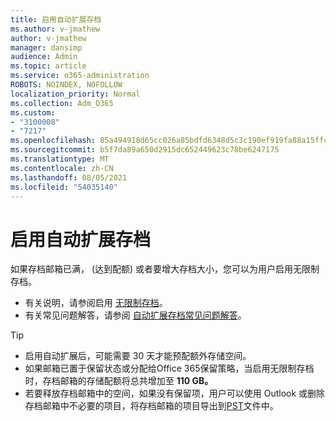 ```yaml
---
title: 启用自动扩展存档
ms.author: v-jmathew
author: v-jmathew
manager: dansimp
audience: Admin
ms.topic: article
ms.service: o365-administration
ROBOTS: NOINDEX, NOFOLLOW
localization_priority: Normal
ms.collection: Adm_O365
ms.custom:
- "3100008"
- "7217"
ms.openlocfilehash: 85a494918d65cc026a85bdfd6348d5c3c190ef919fa88a15ffcd4e7e790b8737
ms.sourcegitcommit: b5f7da89a650d2915dc652449623c78be6247175
ms.translationtype: MT
ms.contentlocale: zh-CN
ms.lasthandoff: 08/05/2021
ms.locfileid: "54035140"
---
```

# <a name="enable-auto-expanding-archiving"></a>启用自动扩展存档

如果存档邮箱已满， (达到配额) 或者要增大存档大小，您可以为用户启用无限制存档。

- 有关说明，请参阅启用 [无限制存档](https://docs.microsoft.com/office365/securitycompliance/enable-unlimited-archiving)。
- 有关常见问题解答，请参阅 [自动扩展存档常见问题解答](https://blogs.technet.microsoft.com/exchange/2018/04/09/office-365-auto-expanding-archives-faq/)。

> [!TIP]
>
> - 启用自动扩展后，可能需要 30 天才能预配额外存储空间。
> - 如果邮箱已置于保留状态或分配给Office 365保留策略，当启用无限制存档时，存档邮箱的存储配额将总共增加至 **110 GB。**
> - 若要释放存档邮箱中的空间，如果没有保留项，用户可以使用 Outlook 或删除存档邮箱中不必要的项目，将存档邮箱的项目导出到[PST](https://support.office.com/article/Export-or-backup-email-contacts-and-calendar-to-an-Outlook-pst-file-14252b52-3075-4e9b-be4e-ff9ef1068f91)文件中。
